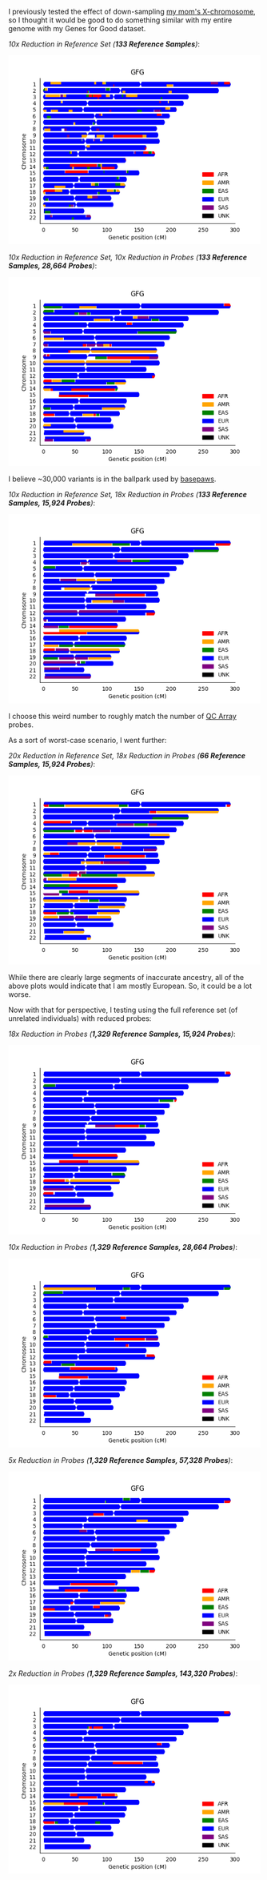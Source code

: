 I previously tested the effect of down-sampling [my mom's X-chromosome](https://github.com/cwarden45/DTC_Scripts/blob/master/23andMe/Ancestry_plus_1000_Genomes/README.md), so I thought it would be good to do something similar with my entire genome with my Genes for Good dataset.

*10x Reduction in Reference Set (**133 Reference Samples**)*:

![10x-down ref](GFG_Ref-10x.png "10x-down ref")

*10x Reduction in Reference Set, 10x Reduction in Probes (**133 Reference Samples, 28,664 Probes**)*:

![10x-down ref 10x-down probe](GFG_Ref-10x_Probe-10x.png "10x-down ref, 10x-down probe")

I believe ~30,000 variants is in the ballpark used by [basepaws](https://github.com/cwarden45/Bastu_Cat_Genome/tree/master/Basepaws_Notes).

*10x Reduction in Reference Set, 18x Reduction in Probes (**133 Reference Samples, 15,924 Probes**)*:

![10x-down ref 18x-down probe](GFG_Ref-10x_Probe-18x.png "10x-down ref, 18x-down probe")

I choose this weird number to roughly match the number of [QC Array](https://www.illumina.com/products/by-type/microarray-kits/infinium-qc.html) probes.

As a sort of worst-case scenario, I went further:

*20x Reduction in Reference Set, 18x Reduction in Probes (**66 Reference Samples, 15,924 Probes**)*:

![20x-down ref 18x-down probe](GFG_Ref-20x_Probe-18x.png "20x-down ref, 18x-down probe")

While there are clearly large segments of inaccurate ancestry, all of the above plots would indicate that I am mostly European.  So, it could be a lot worse.

Now with that for perspective, I testing using the full reference set (of unrelated individuals) with reduced probes:

*18x Reduction in Probes (**1,329 Reference Samples, 15,924 Probes**)*:

![18x-down probe](GFG_Probe-18x.png "18x-down probe")

*10x Reduction in Probes (**1,329 Reference Samples, 28,664 Probes**)*:

![10x-down probe](GFG_Probe-10x.png "10x-down probe")

*5x Reduction in Probes (**1,329 Reference Samples, 57,328 Probes**)*:

![5x-down probe](GFG_Probe-5x.png "5x-down probe")

*2x Reduction in Probes (**1,329 Reference Samples, 143,320 Probes**)*:

![2x-down probe](GFG_Probe-2x.png "2x-down probe")
